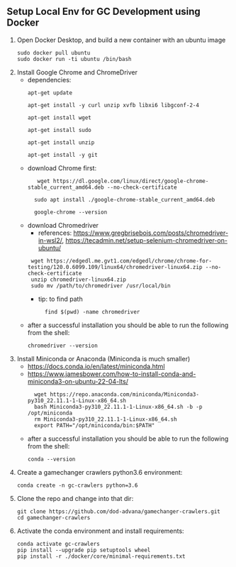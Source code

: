## Setup Local Env for GC Development using Docker
1. Open Docker Desktop, and build a new container with an ubuntu image
    ```
    sudo docker pull ubuntu
    sudo docker run -ti ubuntu /bin/bash
    ```
3. Install Google Chrome and ChromeDriver
    - dependencies:
         ```
         apt-get update
         ```
         ```
         apt-get install -y curl unzip xvfb libxi6 libgconf-2-4
         ```
         ```
         apt-get install wget
         ```
         ```
         apt-get install sudo
         ```
         ```
         apt-get install unzip
         ```
         ```
         apt-get install -y git
         ```
     - download Chrome first:
       ```
          wget https://dl.google.com/linux/direct/google-chrome-stable_current_amd64.deb --no-check-certificate
       ```
       ```
         sudo apt install ./google-chrome-stable_current_amd64.deb
       ```
       ```
         google-chrome --version
       ```
     - download Chromedriver
         - references: https://www.gregbrisebois.com/posts/chromedriver-in-wsl2/, https://tecadmin.net/setup-selenium-chromedriver-on-ubuntu/
       ```
        wget https://edgedl.me.gvt1.com/edgedl/chrome/chrome-for-testing/120.0.6099.109/linux64/chromedriver-linux64.zip --no-check-certificate
        unzip chromedriver-linux64.zip 
        sudo mv /path/to/chromedriver /usr/local/bin
       ```
         - tip: to find path
             ```
               find $(pwd) -name chromedriver
             ```
    - after a successful installation you should be able to run the following from the shell:
         ```shell
         chromedriver --version
         ```
4. Install Miniconda or Anaconda (Miniconda is much smaller)
    - https://docs.conda.io/en/latest/miniconda.html
    - https://www.jamesbower.com/how-to-install-conda-and-miniconda3-on-ubuntu-22-04-lts/
      ```
        wget https://repo.anaconda.com/miniconda/Miniconda3-py310_22.11.1-1-Linux-x86_64.sh
        bash Miniconda3-py310_22.11.1-1-Linux-x86_64.sh -b -p /opt/miniconda
        rm Miniconda3-py310_22.11.1-1-Linux-x86_64.sh
        export PATH="/opt/miniconda/bin:$PATH"
      ```
    - after a successful installation you should be able to run the following from the shell:
         ```shell
         conda --version
         ```
5. Create a gamechanger crawlers python3.6 environment:
     ```shell
     conda create -n gc-crawlers python=3.6
     ```
6. Clone the repo and change into that dir:
     ```shell
     git clone https://github.com/dod-advana/gamechanger-crawlers.git
     cd gamechanger-crawlers
     ```
7. Activate the conda environment and install requirements:
     ```shell
     conda activate gc-crawlers
     pip install --upgrade pip setuptools wheel
     pip install -r ./docker/core/minimal-requirements.txt
     ```
